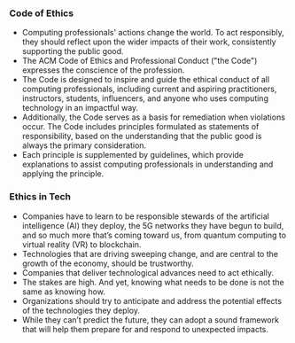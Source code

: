 ### Code of Ethics
- Computing professionals' actions change the world. To act responsibly, they should reflect upon the wider impacts of their work, consistently supporting the public good.
- The ACM Code of Ethics and Professional Conduct ("the Code") expresses the conscience of the profession.
- The Code is designed to inspire and guide the ethical conduct of all computing professionals, including current and aspiring practitioners, instructors, students, influencers, and anyone who uses computing technology in an impactful way.
- Additionally, the Code serves as a basis for remediation when violations occur. The Code includes principles formulated as statements of responsibility, based on the understanding that the public good is always the primary consideration.
- Each principle is supplemented by guidelines, which provide explanations to assist computing professionals in understanding and applying the principle.

### Ethics in Tech
- Companies have to learn to be responsible stewards of the artificial intelligence (AI) they deploy, the 5G networks they have begun to build, and so much more that’s coming toward us, from quantum computing to virtual reality (VR) to blockchain.
- Technologies that are driving sweeping change, and are central to the growth of the economy, should be trustworthy.
- Companies that deliver technological advances need to act ethically.
- The stakes are high. And yet, knowing what needs to be done is not the same as knowing how.
- Organizations should try to anticipate and address the potential effects of the technologies they deploy.
- While they can’t predict the future, they can adopt a sound framework that will help them prepare for and respond to unexpected impacts.
